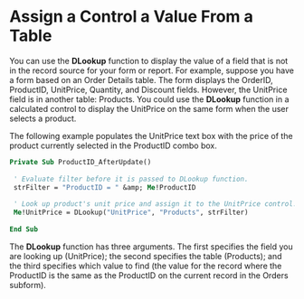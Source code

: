 
# Assign a Control a Value From a Table

You can use the  **DLookup** function to display the value of a field that is not in the record source for your form or report. For example, suppose you have a form based on an Order Details table. The form displays the OrderID, ProductID, UnitPrice, Quantity, and Discount fields. However, the UnitPrice field is in another table: Products. You could use the **DLookup** function in a calculated control to display the UnitPrice on the same form when the user selects a product.

The following example populates the UnitPrice text box with the price of the product currently selected in the ProductID combo box.



```vb
Private Sub ProductID_AfterUpdate() 
 
 ' Evaluate filter before it is passed to DLookup function. 
 strFilter = "ProductID = " &amp; Me!ProductID 
 
 ' Look up product's unit price and assign it to the UnitPrice control. 
 Me!UnitPrice = DLookup("UnitPrice", "Products", strFilter) 
 
End Sub 

```

The  **DLookup** function has three arguments. The first specifies the field you are looking up (UnitPrice); the second specifies the table (Products); and the third specifies which value to find (the value for the record where the ProductID is the same as the ProductID on the current record in the Orders subform).
